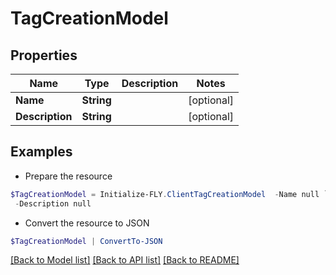 # TagCreationModel
## Properties

Name | Type | Description | Notes
------------ | ------------- | ------------- | -------------
**Name** | **String** |  | [optional] 
**Description** | **String** |  | [optional] 

## Examples

- Prepare the resource
```powershell
$TagCreationModel = Initialize-FLY.ClientTagCreationModel  -Name null `
 -Description null
```

- Convert the resource to JSON
```powershell
$TagCreationModel | ConvertTo-JSON
```

[[Back to Model list]](../README.md#documentation-for-models) [[Back to API list]](../README.md#documentation-for-api-endpoints) [[Back to README]](../README.md)

